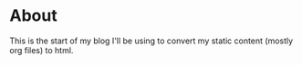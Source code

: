 # About

This is the start of my blog I'll be using to convert my static content (mostly org files) to html.
